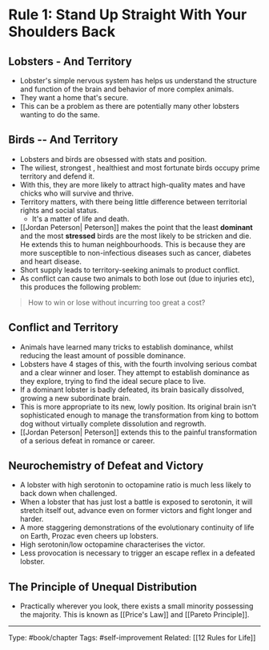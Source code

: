 # Rule 1: Stand Up Straight With Your Shoulders Back
## Lobsters - And Territory
- Lobster's simple nervous system has helps us understand the structure and function of the brain and behavior of more complex animals.
- They want a home that's secure.
- This can be a problem as there are potentially many other lobsters wanting to do the same.

## Birds -- And Territory
- Lobsters and birds are obsessed with stats and position.
- The wiliest, strongest , healthiest and most fortunate birds occupy prime territory and defend it.
- With this, they are more likely to attract high-quality mates and have chicks who will survive and thrive.
- Territory matters, with there being little difference between territorial rights and social status.
	- It's a matter of life and death.
- [[Jordan Peterson| Peterson]] makes the point that the least **dominant** and the most **stressed** birds are the most likely to be stricken and die. He extends this to human neighbourhoods. This is because they are more susceptible to non-infectious diseases such as cancer, diabetes and heart disease.
- Short supply leads to territory-seeking animals to product conflict.
- As conflict can cause two animals to both lose out (due to injuries etc), this produces the following problem:
> How to win or lose without incurring too great a cost?

## Conflict and Territory
- Animals have learned many tricks to establish dominance, whilst reducing the least amount of possible dominance.
- Lobsters have 4 stages of this, with the fourth involving serious combat and a clear winner and loser. They attempt to establish dominance as they explore, trying to find the ideal secure place to live.
- If a dominant lobster is badly defeated, its brain basically dissolved, growing a new subordinate brain.
- This is more appropriate to its new, lowly position. Its original brain isn't sophisticated enough to manage the transformation from king to bottom dog without virtually complete dissolution and regrowth. 
- [[Jordan Peterson| Peterson]] extends this to  the painful transformation of a serious defeat in romance or career.

## Neurochemistry of Defeat and Victory
- A lobster with high serotonin to octopamine ratio is much less likely to back down when challenged.
- When a lobster that has just lost a battle is exposed to serotonin, it will stretch itself out, advance even on former victors and fight longer and harder.
- A more staggering demonstrations of the evolutionary continuity of life on Earth, Prozac even cheers up lobsters.
- High serotonin/low octopamine characterises the victor.
- Less provocation is necessary to trigger an escape reflex in a defeated lobster.

## The Principle of Unequal Distribution
- Practically wherever you look, there exists a small minority possessing the majority. This is known as [[Price's Law]] and [[Pareto Principle]].


---
Type:
#book/chapter
Tags:
#self-improvement 
Related:
[[12 Rules for Life]]
